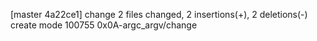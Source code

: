 [master 4a22ce1] change
 2 files changed, 2 insertions(+), 2 deletions(-)
 create mode 100755 0x0A-argc_argv/change
